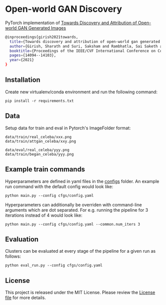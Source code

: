 # Open-world GAN Discovery
PyTorch implementation of [Towards Discovery and Attribution of Open-world GAN Generated Images](https://arxiv.org/abs/2105.04580)
```bash
@inproceedings{girish2021towards,
  title={Towards discovery and attribution of open-world gan generated images},
  author={Girish, Sharath and Suri, Saksham and Rambhatla, Sai Saketh and Shrivastava, Abhinav},
  booktitle={Proceedings of the IEEE/CVF International Conference on Computer Vision},
  pages={14094--14103},
  year={2021}
}
```

## Installation
Create new virtualenv/conda environment and run the following command:
```
pip install -r requirements.txt
```

## Data
Setup data for train and eval in Pytorch's ImageFolder format:
```
data/train/real_celeba/xxx.png
data/train/attgan_celeba/xxy.png

data/eval/real_celeba/yyy.png
data/train/began_celeba/yyy.png
```

## Example train commands
Hyperparameters are defined in yaml files in the [configs](configs/) folder. An example run command with the default config would look like:
```
python main.py --config cfgs/config.yaml
```
Hyperparameters can additionally be overriden with command-line arguments which are dot separated. For e.g. running the pipeline for 3 iterations instead of 4 would look like:
```
python main.py --config cfgs/config.yaml --common.num_iters 3
```

## Evaluation
Clusters can be evaluated at every stage of the pipeline for a given run as follows:
```
python eval_run.py --config cfgs/config.yaml
```

## License

This project is released under the MIT License. Please review the [License file](LICENSE) for more details.
